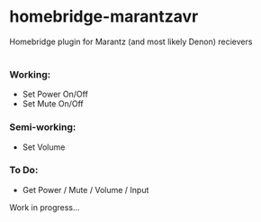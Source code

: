 # homebridge-marantzavr
Homebridge plugin for Marantz (and most likely Denon) recievers
<br>
<br>
### Working:
* Set Power On/Off
* Set Mute On/Off

### Semi-working:
* Set Volume

### To Do:
* Get Power / Mute / Volume / Input


Work in progress...
